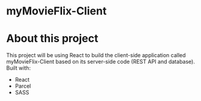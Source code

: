 # myMovieFlix-Client

# About this project

This project will be using React to build the client-side application called myMovieFlix-Client based on its server-side code (REST API and database).
Built with:

- React
- Parcel
- SASS

